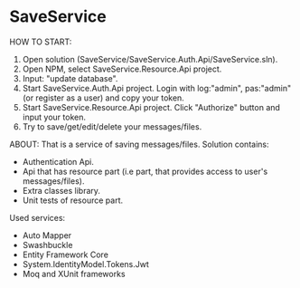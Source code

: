 # SaveService

HOW TO START:
1) Open solution (SaveService/SaveService.Auth.Api/SaveService.sln).
2) Open NPM, select SaveService.Resource.Api project.
3) Input: "update database".
4) Start SaveService.Auth.Api project. Login with log:"admin", pas:"admin" (or register as a user) and copy your token.
5) Start SaveService.Resource.Api project. Click "Authorize" button and input your token.
6) Try to save/get/edit/delete your messages/files.

ABOUT:
That is a service of saving messages/files.
Solution contains:
- Authentication Api.
- Api that has resource part (i.e part, that provides access to user's messages/files).
- Extra classes library.
- Unit tests of resource part.

Used services: 
- Auto Mapper
- Swashbuckle
- Entity Framework Core
- System.IdentityModel.Tokens.Jwt
- Moq and XUnit frameworks
